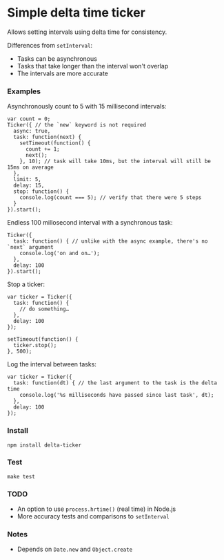 # Simple delta time ticker

Allows setting intervals using delta time for consistency. 

Differences from `setInterval`: 
 * Tasks can be asynchronous
 * Tasks that take longer than the interval won't overlap
 * The intervals are more accurate

### Examples

Asynchronously count to 5 with 15 millisecond intervals:

```
var count = 0;
Ticker({ // the `new` keyword is not required
  async: true,
  task: function(next) {
    setTimeout(function() {
      count += 1;
      next();
    }, 10); // task will take 10ms, but the interval will still be 15ms on average
  },
  limit: 5,
  delay: 15,
  stop: function() {
    console.log(count === 5); // verify that there were 5 steps
  }
}).start();
```

Endless 100 millosecond interval with a synchronous task:

```
Ticker({
  task: function() { // unlike with the async example, there's no `next` argument
    console.log('on and on…');
  },
  delay: 100
}).start();
```

Stop a ticker:

```
var ticker = Ticker({
  task: function() {
    // do something…
  },
  delay: 100
});

setTimeout(function() {
  ticker.stop();
}, 500);
```

Log the interval between tasks:

```
var ticker = Ticker({
  task: function(dt) { // the last argument to the task is the delta time
    console.log('%s milliseconds have passed since last task', dt);
  },
  delay: 100
});
```

### Install

`npm install delta-ticker`

### Test

`make test`

### TODO

 * An option to use `process.hrtime()` (real time) in Node.js
 * More accuracy tests and comparisons to `setInterval`

### Notes

 * Depends on `Date.new` and `Object.create`